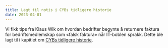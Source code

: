 ```yaml
---
title: Lagt til notis i CYBs tidligere historie
date: 2023-04-01
---
```


Vi fikk tips fra Klaus Wik om hvordan bedrifter begynte å returnere faktura for bedriftsmedlemskap
som «falsk faktura» når IT-boblen sprakk. Dette ble lagt til i kapitlet om
[CYBs tidligere historie](/historie/cyb-tidlig-historie).
